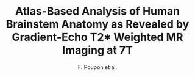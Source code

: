 ---
cat: gaia
subcat: architecture
bestof: false
author: F. Poupon et al.
title: Atlas-Based Analysis of Human Brainstem Anatomy as Revealed by Gradient-Echo T2* Weighted MR Imaging at 7T
year: 2009
type: misc
---